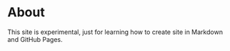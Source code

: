 # About

This site is experimental, just for learning how to create site in Markdown and GitHub Pages.

